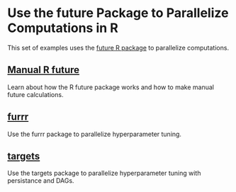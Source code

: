# Use the future Package to Parallelize Computations in R

This set of examples uses the [future R package](https://cran.r-project.org/web/packages/future/index.html) to parallelize computations. 

## [Manual R future](./r-future.Rmd)

Learn about how the R future package works and how to make manual future calculations.

## [furrr](./r-furrr.Rmd)

Use the furrr package to parallelize hyperparameter tuning.

## [targets](./r-targets.Rmd)

Use the targets package to parallelize hyperparameter tuning with persistance and DAGs.